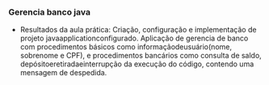 ### Gerencia banco java

- Resultados da aula prática: Criação, configuração e implementação de projeto javaapplicationconfigurado. Aplicação de gerencia de banco com procedimentos básicos como informaçãodeusuário(nome, sobrenome e CPF), e procedimentos bancários como consulta de saldo, depósitoeretiradaeinterrupção da execução do código, contendo uma mensagem de despedida.
